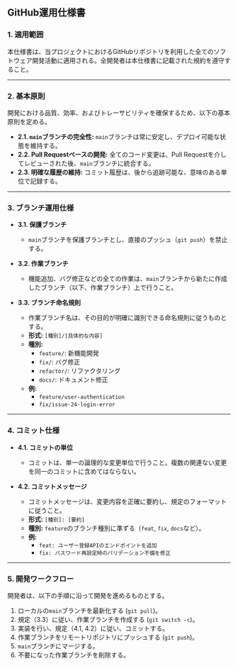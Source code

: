## **GitHub運用仕様書**

### **1. 適用範囲**
本仕様書は、当プロジェクトにおけるGitHubリポジトリを利用した全てのソフトウェア開発活動に適用される。全開発者は本仕様書に記載された規約を遵守すること。

***

### **2. 基本原則**
開発における品質、効率、およびトレーサビリティを確保するため、以下の基本原則を定める。

- **2.1. `main`ブランチの完全性:** `main`ブランチは常に安定し、デプロイ可能な状態を維持する。
- **2.2. Pull Requestベースの開発:** 全てのコード変更は、Pull Requestを介してレビューされた後、`main`ブランチに統合する。
- **2.3. 明確な履歴の維持:** コミット履歴は、後から追跡可能な、意味のある単位で記録する。

***

### **3. ブランチ運用仕様**

- **3.1. 保護ブランチ**
    - `main`ブランチを保護ブランチとし、直接のプッシュ（`git push`）を禁止する。

- **3.2. 作業ブランチ**
    - 機能追加、バグ修正などの全ての作業は、`main`ブランチから新たに作成したブランチ（以下、作業ブランチ）上で行うこと。

- **3.3. ブランチ命名規則**
    - 作業ブランチ名は、その目的が明確に識別できる命名規則に従うものとする。
    - **形式:** `[種別]/[具体的な内容]`
    - **種別:**
        - `feature/`: 新機能開発
        - `fix/`: バグ修正
        - `refactor/`: リファクタリング
        - `docs/`: ドキュメント修正
    - **例:**
        - `feature/user-authentication`
        - `fix/issue-24-login-error`

***

### **4. コミット仕様**

- **4.1. コミットの単位**
    - コミットは、単一の論理的な変更単位で行うこと。複数の関連ない変更を同一のコミットに含めてはならない。

- **4.2. コミットメッセージ**
    - コミットメッセージは、変更内容を正確に要約し、規定のフォーマットに従うこと。
    - **形式:** `[種別]: [要約]`
    - **種別:** `feature`のブランチ種別に準ずる（`feat`, `fix`, `docs`など）。
    - **例:**
        - `feat: ユーザー登録APIのエンドポイントを追加`
        - `fix: パスワード再設定時のバリデーション不備を修正`

***

### **5. 開発ワークフロー**
開発者は、以下の手順に沿って開発を進めるものとする。

1.  ローカルの`main`ブランチを最新化する (`git pull`)。
2.  規定（3.3）に従い、作業ブランチを作成する (`git switch -c`)。
3.  実装を行い、規定（4.1, 4.2）に従い、コミットする。
4.  作業ブランチをリモートリポジトリにプッシュする (`git push`)。
5.  `main`ブランチにマージする。
6.  不要になった作業ブランチを削除する。
